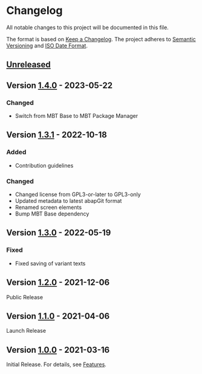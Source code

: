 # Changelog

All notable changes to this project will be documented in this file.

The format is based on [Keep a Changelog](https://keepachangelog.com/en/1.0.0/).
The project adheres to [Semantic Versioning](https://semver.org/spec/v2.0.0.html)
and [ISO Date Format](https://www.iso.org/iso-8601-date-and-time-format.html).

## [Unreleased]

## Version [1.4.0] - 2023-05-22

### Changed

- Switch from MBT Base to MBT Package Manager

## Version [1.3.1] - 2022-10-18

### Added

- Contribution guidelines

### Changed

- Changed license from GPL3-or-later to GPL3-only
- Updated metadata to latest abapGit format
- Renamed screen elements
- Bump MBT Base dependency

## Version [1.3.0] - 2022-05-19

### Fixed

- Fixed saving of variant texts

## Version [1.2.0] - 2021-12-06

Public Release

## Version [1.1.0] - 2021-04-06

Launch Release

## Version [1.0.0] - 2021-03-16

Initial Release. For details, see [Features](https://marcbernardtools.com/docs/mbt-listcube/features).


[Unreleased]: https://github.com/Marc-Bernard-Tools/MBT-Listcube/compare/1.4.0...main
[1.4.0]: https://github.com/Marc-Bernard-Tools/MBT-Listcube/compare/1.3.1...1.4.0
[1.3.1]: https://github.com/Marc-Bernard-Tools/MBT-Listcube/compare/1.3.0...1.3.1
[1.3.0]: https://github.com/Marc-Bernard-Tools/MBT-Listcube/compare/1.2.0...1.3.0
[1.2.0]: https://github.com/Marc-Bernard-Tools/MBT-Listcube/compare/1.1.0...1.2.0
[1.1.0]: https://github.com/Marc-Bernard-Tools/MBT-Listcube/compare/1.0.0...1.1.0
[1.0.0]: https://github.com/Marc-Bernard-Tools/MBT-Listcube/releases/tag/1.0.0
